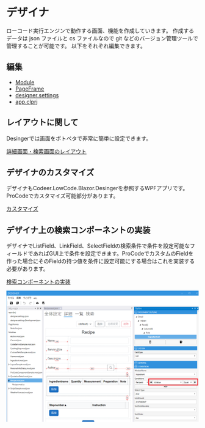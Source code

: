 # デザイナ
ローコード実行エンジンで動作する画面、機能を作成していきます。
作成するデータは json ファイルと cs ファイルなので git などのバージョン管理ツールで管理することが可能です。
以下をそれぞれ編集できます。

## 編集
- [Module](module.md)
- [PageFrame](page_frame.md)
- [designer.settings](designer_settings.md)
- [app.clprj](app_clprj.md)

## レイアウトに関して
Desingerでは画面をポトペタで非常に簡単に設定できます。

[詳細画面・検索画面のレイアウト](layout.md)

## デザイナのカスタマイズ
デザイナもCodeer.LowCode.Blazor.Desingerを参照するWPFアプリです。ProCodeでカスタマイズ可能部分があります。

[カスタマイズ](designer-customize.md)

## デザイナ上の検索コンポーネントの実装
デザイナでListField、LinkField、SelectFieldの検索条件で条件を設定可能なフィールドであればGUI上で条件を設定できます。ProCodeでカスタムのFieldを作った場合にそのFieldの持つ値を条件に設定可能にする場合はこれを実装する必要があります。

[検索コンポーネントの実装](designer-match-customize.md.md)

<img src="images/designer_match_customize.png">

